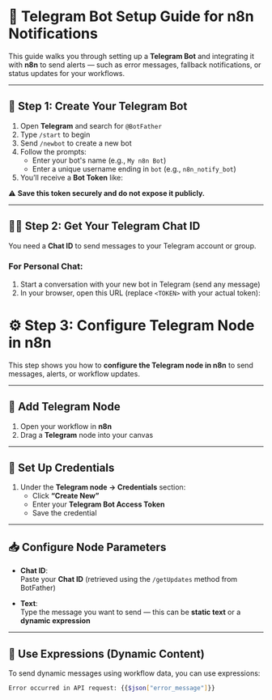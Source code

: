 # 🤖 Telegram Bot Setup Guide for n8n Notifications

This guide walks you through setting up a **Telegram Bot** and integrating it with **n8n** to send alerts — such as error messages, fallback notifications, or status updates for your workflows.

---

## 🚀 Step 1: Create Your Telegram Bot

1. Open **Telegram** and search for `@BotFather`
2. Type `/start` to begin
3. Send `/newbot` to create a new bot
4. Follow the prompts:
   - Enter your bot's name (e.g., `My n8n Bot`)
   - Enter a unique username ending in `bot` (e.g., `n8n_notify_bot`)
5. You’ll receive a **Bot Token** like:



⚠️ **Save this token securely and do not expose it publicly.**

---

## 🧑‍💻 Step 2: Get Your Telegram Chat ID

You need a **Chat ID** to send messages to your Telegram account or group.

### For Personal Chat:

1. Start a conversation with your new bot in Telegram (send any message)
2. In your browser, open this URL (replace `<TOKEN>` with your actual token):


# ⚙️ Step 3: Configure Telegram Node in n8n

This step shows you how to **configure the Telegram node in n8n** to send messages, alerts, or workflow updates.

---

## 🧩 Add Telegram Node

1. Open your workflow in **n8n**
2. Drag a **Telegram** node into your canvas

---

## 🔐 Set Up Credentials

1. Under the **Telegram node → Credentials** section:
   - Click **“Create New”**
   - Enter your **Telegram Bot Access Token**
   - Save the credential

---

## 📥 Configure Node Parameters

- **Chat ID**:  
  Paste your **Chat ID** (retrieved using the `/getUpdates` method from BotFather)

- **Text**:  
  Type the message you want to send — this can be **static text** or a **dynamic expression**

---

## 🧠 Use Expressions (Dynamic Content)

To send dynamic messages using workflow data, you can use expressions:

```bash
Error occurred in API request: {{$json["error_message"]}}
